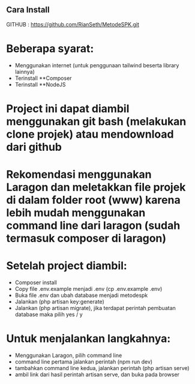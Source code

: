 ## Cara Install

GITHUB : https://github.com/RianSeth/MetodeSPK.git

# Beberapa syarat:
- Menggunakan internet (untuk penggunaan tailwind beserta library lainnya)
- Terinstall **Composer
- Terinstall **NodeJS

# Project ini dapat diambil menggunakan git bash (melakukan clone projek) atau mendownload dari github
# Rekomendasi menggunakan Laragon dan meletakkan file projek di dalam folder root (www) karena lebih mudah menggunakan command line dari laragon (sudah termasuk composer di laragon)
# Setelah project diambil:
- Composer install
- Copy file .env.example menjadi .env (cp .env.example .env)
- Buka file .env dan ubah database menjadi metodespk
- Jalankan (php artisan key:generate)
- Jalankan (php artisan migrate), jika terdapat perintah pembuatan database maka pilih yes / y

# Untuk menjalankan langkahnya:
- Menggunakan Laragon, pilih command line
- command line pertama jalankan perintah (npm run dev)
- tambahkan command line kedua, jalankan perintah (php artisan serve)
- ambil link dari hasil perintah artisan serve, dan buka pada browser
